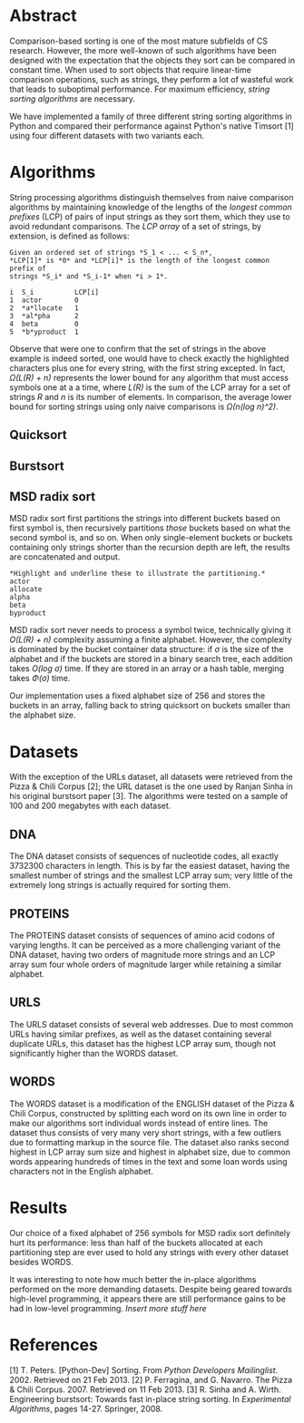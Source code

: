 # Abstract

Comparison-based sorting is one of the most mature subfields of CS research.
However, the more well-known of such algorithms have been designed with the
expectation that the objects they sort can be compared in constant time.
When used to sort objects that require linear-time comparison operations,
such as strings, they perform a lot of wasteful work that leads to suboptimal
performance.  For maximum efficiency, *string sorting algorithms* are
necessary.

We have implemented a family of three different string sorting algorithms in
Python and compared their performance against Python's native Timsort [1] using
four different datasets with two variants each.

# Algorithms

String processing algorithms distinguish themselves from naive comparison
algorithms by maintaining knowledge of the lengths of the *longest common
prefixes* (LCP) of pairs of input strings as they sort them, which they use to
avoid redundant comparisons.  The *LCP array* of a set of strings, by
extension, is defined as follows:

    Given an ordered set of strings *S_1 < ... < S_n*,
    *LCP[1]* is *0* and *LCP[i]* is the length of the longest common prefix of
    strings *S_i* and *S_i-1* when *i > 1*.
    
    i  S_i          LCP[i]
    1  actor        0
    2  *a*llocate   1
    3  *al*pha      2
    4  beta         0
    5  *b*yproduct  1

Observe that were one to confirm that the set of strings in the above example
is indeed sorted, one would have to check exactly the highlighted characters
plus one for every string, with the first string excepted.
In fact, *Ω(L(R) + n)* represents the lower bound for any algorithm that must
access symbols one at a a time, where *L(R)* is the sum of the LCP array for
a set of strings *R* and *n* is its number of elements.  In comparison, the
average lower bound for sorting strings using only naive comparisons is
*Ω(n(log n)^2)*.

## Quicksort

## Burstsort

## MSD radix sort

MSD radix sort first partitions the strings into different buckets based on
first symbol is, then recursively partitions *those* buckets based on what
the second symbol is, and so on.  When only single-element buckets or buckets
containing only strings shorter than the recursion depth are left, the results
are concatenated and output.

    *Highlight and underline these to illustrate the partitioning.*
    actor
    allocate
    alpha
    beta
    byproduct

MSD radix sort never needs to process a symbol twice, technically giving it
*O(L(R) + n)* complexity assuming a finite alphabet.  However, the complexity
is dominated by the bucket container data structure: if *σ* is the size of the
alphabet and if the buckets are stored in a binary search tree, each addition
takes *O(log σ)* time.  If they are stored in an array or a hash table, merging
takes *Φ(σ)* time.

Our implementation uses a fixed alphabet size of 256 and stores the buckets in
an array, falling back to string quicksort on buckets smaller than the alphabet
size.

# Datasets

With the exception of the URLs dataset, all datasets were retrieved from
the Pizza & Chili Corpus [2]; the URL dataset is the one used by Ranjan Sinha
in his original burstsort paper [3]. The algorithms were tested on a sample
of 100 and 200 megabytes with each dataset.

## DNA

The DNA dataset consists of sequences of nucleotide codes, all exactly 3732300
characters in length.  This is by far the easiest dataset, having the smallest
number of strings and the smallest LCP array sum; very little of the extremely
long strings is actually required for sorting them.

## PROTEINS

The PROTEINS dataset consists of sequences of amino acid codons of varying
lengths.  It can be perceived as a more challenging variant of the DNA dataset,
having two orders of magnitude more strings and an LCP array sum four whole
orders of magnitude larger while retaining a similar alphabet.

## URLS

The URLS dataset consists of several web addresses.  Due to most common URLs
having similar prefixes, as well as the dataset containing several duplicate
URLs, this dataset has the highest LCP array sum, though not significantly
higher than the WORDS dataset.

## WORDS

The WORDS dataset is a modification of the ENGLISH dataset of the Pizza & Chili
Corpus, constructed by splitting each word on its own line in order to make our
algorithms sort individual words instead of entire lines.  The dataset thus
consists of very many very short strings, with a few outliers due to formatting
markup in the source file.  The dataset also ranks second highest in LCP array
sum size and highest in alphabet size, due to common words appearing hundreds of
times in the text and some loan words using characters not in the English
alphabet.

# Results

Our choice of a fixed alphabet of 256 symbols for MSD radix sort definitely
hurt its performance: less than half of the buckets allocated at each
partitioning step are ever used to hold any strings with every other dataset
besides WORDS.

It was interesting to note how much better the in-place algorithms performed on
the more demanding datasets.  Despite being geared towards high-level
programming, it appears there are still performance gains to be had in
low-level programming. *Insert more stuff here*

# References

[1] T. Peters.  [Python-Dev] Sorting.  From *Python Developers Mailinglist*.
    2002.  Retrieved on 21 Feb 2013.
[2] P. Ferragina, and G. Navarro.  The Pizza & Chili Corpus.
    2007.  Retrieved on 11 Feb 2013.
[3] R. Sinha and A. Wirth.  Engineering burstsort: Towards fast in-place string
    sorting.  In *Experimental Algorithms*, pages 14-27.  Springer, 2008.
